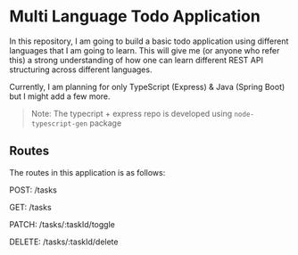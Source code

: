 # Multi Language Todo Application

In this repository, I am going to build a basic todo application using different languages that I am going to learn. This will give me (or anyone who refer this) a strong understanding of how one can learn different REST API structuring across different languages.

Currently, I am planning for only TypeScript (Express) & Java (Spring Boot) but I might add a few more.

> Note: The typecript + express repo is developed using `node-typescript-gen` package

## Routes

The routes in this application is as follows:

POST: /tasks

GET: /tasks

PATCH: /tasks/:taskId/toggle

DELETE: /tasks/:taskId/delete
